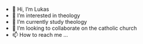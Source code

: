 - 👋 Hi, I’m Lukas
- 👀 I’m interested in theology
- 🌱 I’m currently study theology
- 💞️ I’m looking to collaborate on the catholic church
- 📫 How to reach me ...

<!---
lugem95/lugem95 is a ✨ special ✨ repository because its `README.md` (this file) appears on your GitHub profile.
You can click the Preview link to take a look at your changes.
--->
